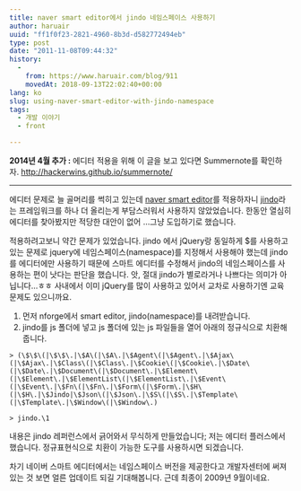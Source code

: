 ```yaml
---
title: naver smart editor에서 jindo 네임스페이스 사용하기
author: haruair
uuid: "ff1f0f23-2821-4960-8b3d-d582772494eb"
type: post
date: "2011-11-08T09:44:32"
history:
  - 
    from: https://www.haruair.com/blog/911
    movedAt: 2018-09-13T22:02:40+00:00
lang: ko
slug: using-naver-smart-editor-with-jindo-namespace
tags:
  - 개발 이야기
  - front

---
```

**2014년 4월 추가 :** 에디터 적용을 위해 이 글을 보고 있다면 Summernote를 확인하자. <http://hackerwins.github.io/summernote/>

* * *

에디터 문제로 늘 골머리를 썩히고 있는데 <a href="http://dev.naver.com/projects/smarteditor" target="_blank">naver smart editor</a>를 적용하자니 <a href="http://dev.naver.com/projects/jindo" target="_blank">jindo</a>라는 프레임워크를 하나 더 올리는게 부담스러워서 사용하지 않았었습니다. 한동안 열심히 에디터를 찾아봤지만 적당한 대안이 없어 &#8230;그냥 도입하기로 했습니다.

적용하려고보니 약간 문제가 있었습니다. jindo 에서 jQuery랑 동일하게 $를 사용하고 있는 문제로 jquery에 네임스페이스(namespace)를 지정해서 사용해야 했는데 jindo를 에디터에만 사용하기 때문에 스마트 에디터를 수정해서 jindo의 네임스페이스를 사용하는 편이 낫다는 판단을 했습니다. 앗, 절대 jindo가 별로라거나 나쁘다는 의미가 아닙니다&#8230;ㅎㅎ 사내에서 이미 jQuery를 많이 사용하고 있어서 교차로 사용하기엔 교육 문제도 있으니까요.

  1. 먼저 nforge에서 smart editor, jindo(namespace)를 내려받습니다.
  2. jindo를 js 폴더에 넣고 js 폴더에 있는 js 파일들을 열어 아래의 정규식으로 치환해줍니다.
  
    > (\$\$\(|\$\$\.|\$A\(|\$A\.|\$Agent\(|\$Agent\.|\$Ajax\(|\$Ajax\.|\$Class\(|\$Class\.|\$Cookie\(|\$Cookie\.|\$Date\(|\$Date\.|\$Document\(|\$Document\.|\$Element\(|\$Element\.|\$ElementList\(|\$ElementList\.|\$Event\(|\$Event\.|\$Fn\(|\$Fn\.|\$Form\(|\$Form\.|\$H\(|\$H\.|\$Jindo|\$Json\(|\$Json\.|\$S\(|\$S\.|\$Template\(|\$Template\.|\$Window\(|\$Window\.)
    
    > jindo.\1

내용은 jindo 레퍼런스에서 긁어와서 무식하게 만들었습니다; 저는 에디터 플러스에서 했습니다. 정규표현식으로 치환이 가능한 도구를 사용하시면 되겠습니다. 

차기 네이버 스마트 에디터에서는 네임스페이스 버전을 제공한다고 개발자센터에 써져 있는 것 보면 얼른 업데이트 되길 기대해봅니다. 근데 최종이 2009년 9월이네요.